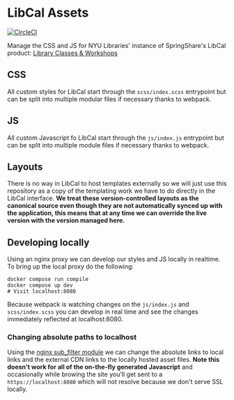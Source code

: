 # LibCal Assets

[![CircleCI](https://circleci.com/gh/NYULibraries/libcal-assets.svg?style=svg)](https://circleci.com/gh/NYULibraries/libcal-assets)

Manage the CSS and JS for NYU Libraries' instance of SpringShare's LibCal product:
[Library Classes & Workshops](https://nyu.libcal.com/)

## CSS

All custom styles for LibCal start through the `scss/index.scss` entrypoint but can be split into multiple modular files if necessary thanks to webpack.

## JS

All custom Javascript fo LibCal start through the `js/index.js` entrypoint but can be split into multiple module files if necessary thanks to webpack.

## Layouts

There is no way in LibCal to host templates externally so we will just use this repository as a copy of the templating work we have to do directly in the LibCal interface. **We treat these version-controlled layouts as the canonical source even though they are not automatically synced up with the application, this means that at any time we can override the live version with the version managed here.**

## Developing locally

Using an nginx proxy we can develop our styles and JS locally in realtime. To bring up the local proxy do the following:

```
docker compose run compile
docker compose up dev
# Visit localhost:8080
```

Because webpack is watching changes on the `js/index.js` and `scss/index.scss` you can develop in real time and see the changes immediately reflected at localhost:8080.

### Changing absolute paths to localhost

Using the [nginx sub_filter module](http://nginx.org/en/docs/http/ngx_http_sub_module.html) we can change the absolute links to local links and the external CDN links to the locally hosted asset files. **Note this doesn't work for all of the on-the-fly generated Javascript** and occasionally while browing the site you'll get sent to a `https://localhost:8080` which will not resolve because we don't serve SSL locally.
